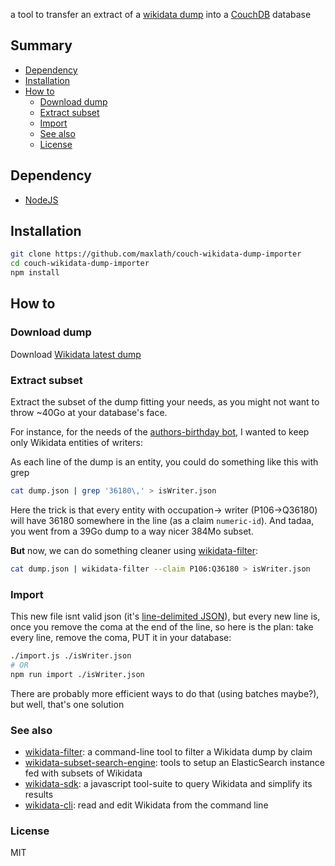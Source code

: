 a tool to transfer an extract of a [wikidata dump](https://www.wikidata.org/wiki/Wikidata:Database_download#JSON_dumps_.28recommended.29) into a [CouchDB](couchdb.org) database

## Summary
<!-- START doctoc generated TOC please keep comment here to allow auto update -->
<!-- DON'T EDIT THIS SECTION, INSTEAD RE-RUN doctoc TO UPDATE -->


- [Dependency](#dependency)
- [Installation](#installation)
- [How to](#how-to)
  - [Download dump](#download-dump)
  - [Extract subset](#extract-subset)
  - [Import](#import)
  - [See also](#see-also)
  - [License](#license)

<!-- END doctoc generated TOC please keep comment here to allow auto update -->

## Dependency
* [NodeJS](https://nodejs.org)

## Installation
```sh
git clone https://github.com/maxlath/couch-wikidata-dump-importer
cd couch-wikidata-dump-importer
npm install
```

## How to
### Download dump
Download [Wikidata latest dump](https://www.wikidata.org/wiki/Wikidata:Database_download#JSON_dumps_.28recommended.29)

### Extract subset
Extract the subset of the dump fitting your needs, as you might not want to throw ~40Go at your database's face.

For instance, for the needs of the [authors-birthday bot](https://github.com/inventaire/inventaire-authors-birthday), I wanted to keep only Wikidata entities of writers:

As each line of the dump is an entity, you could do something like this with grep
```sh
cat dump.json | grep '36180\,' > isWriter.json
```

Here the trick is that every entity with occupation-> writer (P106->Q36180) will have 36180 somewhere in the line (as a claim `numeric-id`). And tadaa, you went from a 39Go dump to a way nicer 384Mo subset.

**But** now, we can do something cleaner using [wikidata-filter](https://github.com/maxlath/wikidata-filter):
```sh
cat dump.json | wikidata-filter --claim P106:Q36180 > isWriter.json
```

### Import
This new file isnt valid json (it's [line-delimited JSON](https://en.wikipedia.org/wiki/JSON_Streaming#Line_delimited_JSON)), but every new line is, once you remove the coma at the end of the line, so here is the plan: take every line, remove the coma, PUT it in your database:
```sh
./import.js ./isWriter.json
# OR
npm run import ./isWriter.json
```

There are probably more efficient ways to do that (using batches maybe?), but well, that's one solution

### See also
* [wikidata-filter](https://github.com/maxlath/wikidata-filter): a command-line tool to filter a Wikidata dump by claim
* [wikidata-subset-search-engine](https://github.com/inventaire/wikidata-subset-search-engine): tools to setup an ElasticSearch instance fed with subsets of Wikidata
* [wikidata-sdk](https://github.com/maxlath/wikidata-sdk): a javascript tool-suite to query Wikidata and simplify its results
* [wikidata-cli](https://github.com/maxlath/wikidata-cli): read and edit Wikidata from the command line

### License

MIT
